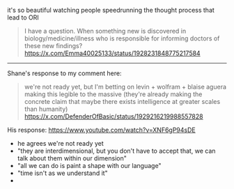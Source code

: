 it's so beautiful watching people speedrunning the thought process that lead to ORI

> I have a question. When something new is discovered in biology/medicine/illness who is responsible for informing doctors of these new findings?
https://x.com/Emma40025133/status/1928231848775217584

----

Shane's response to my comment here:

> we're not ready yet, but I'm betting on levin + wolfram + blaise aguera making this legible to the massive (they're already making the concrete claim that maybe there exists intelligence at greater scales than humanity)
> https://x.com/DefenderOfBasic/status/1929216219988557828

His response: https://www.youtube.com/watch?v=XNF6gP94sDE

- he agrees we're not ready yet
- "they are interdimensional, but you don't have to accept that, we can talk about them within our dimension"
- "all we can do is paint a shape with our language"
- "time isn't as we understand it"
- 